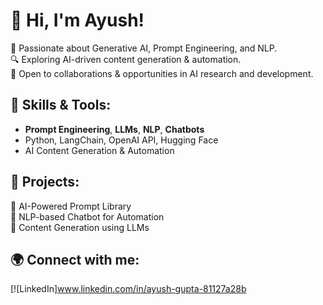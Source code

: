 # 👋 Hi, I'm Ayush! 

🚀 Passionate about Generative AI, Prompt Engineering, and NLP.  
🔍 Exploring AI-driven content generation & automation.  
📌 Open to collaborations & opportunities in AI research and development.  

## 🔧 Skills & Tools:
- **Prompt Engineering**, **LLMs**, **NLP**, **Chatbots**
- Python, LangChain, OpenAI API, Hugging Face  
- AI Content Generation & Automation  

## 📂 Projects:
🔹 AI-Powered Prompt Library  
🔹 NLP-based Chatbot for Automation  
🔹 Content Generation using LLMs  

## 🌍 Connect with me:
[![LinkedIn]www.linkedin.com/in/ayush-gupta-81127a28b 
